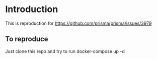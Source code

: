 # Introduction

This is reproduction for https://github.com/prisma/prisma/issues/3979

## To reproduce

Just clone this repo and try to run docker-compose up -d
